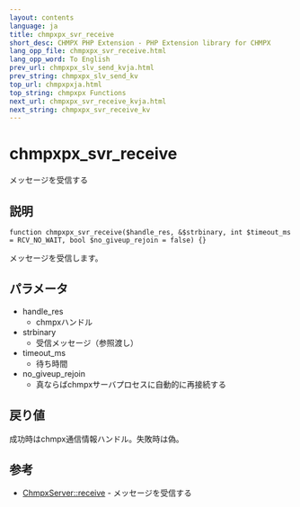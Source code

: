 ```yaml
---
layout: contents
language: ja
title: chmpxpx_svr_receive
short_desc: CHMPX PHP Extension - PHP Extension library for CHMPX
lang_opp_file: chmpxpx_svr_receive.html
lang_opp_word: To English
prev_url: chmpxpx_slv_send_kvja.html
prev_string: chmpxpx_slv_send_kv
top_url: chmpxpxja.html
top_string: chmpxpx Functions
next_url: chmpxpx_svr_receive_kvja.html
next_string: chmpxpx_svr_receive_kv
---
```


# chmpxpx_svr_receive
メッセージを受信する

## 説明

```
function chmpxpx_svr_receive($handle_res, &$strbinary, int $timeout_ms = RCV_NO_WAIT, bool $no_giveup_rejoin = false) {}
```

メッセージを受信します。

## パラメータ

* handle_res
  * chmpxハンドル
* strbinary
  * 受信メッセージ（参照渡し）
* timeout_ms
  * 待ち時間
* no_giveup_rejoin
  * 真ならばchmpxサーバプロセスに自動的に再接続する

## 戻り値
成功時はchmpx通信情報ハンドル。失敗時は偽。

## 参考
- [ChmpxServer::receive](chmpxserver_class_receiveja.html) - メッセージを受信する
